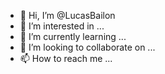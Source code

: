 - 👋 Hi, I’m @LucasBailon
- 👀 I’m interested in ...
- 🌱 I’m currently learning ...
- 💞️ I’m looking to collaborate on ...
- 📫 How to reach me ...

<!---
LucasBailon/LucasBailon is a ✨ special ✨ repository because its `README.md` (this file) appears on your GitHub profile.
You can click the Preview link to take a look at your changes.
--->
